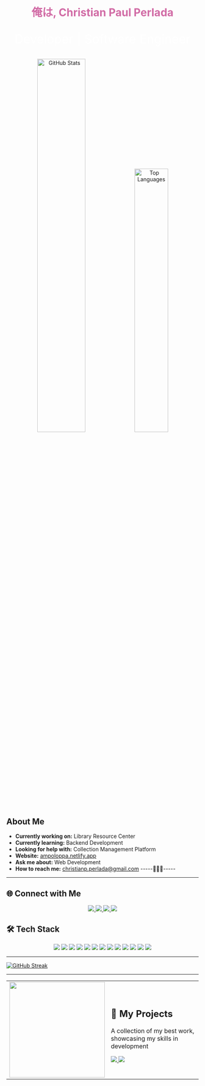 <h1 align="center" style="color: #D16BA5;">俺は, Christian Paul Perlada</h1>
<p align="center" style="font-size: 32px; color: #FFFFFF;">
  Developer | Software Engineer
</p>
<p align="center">
  <img src="https://github-readme-stats-sigma-five.vercel.app/api?username=ampolperlada&show_icons=true&theme=radical&cache_seconds=86400" alt="GitHub Stats" width="50%"/>
  <img src="https://github-readme-stats-sigma-five.vercel.app/api/top-langs?username=ampolperlada&show_icons=true&layout=compact&theme=radical" alt="Top Languages" width="42%"/>
</p>

## About Me
- **Currently working on:** Library Resource Center
- **Currently learning:** Backend Development
- **Looking for help with:** Collection Management Platform
- **Website:** [ampoloppa.netlify.app](https://ampoloppa.netlify.app)
- **Ask me about:** Web Development
- **How to reach me:** christianp.perlada@gmail.com
-----🦖🦖🦖-----

---
## 🌐 Connect with Me
<p align="center">
  <a href="https://www.linkedin.com/in/christian-perlada-dev/" target="_blank">
    <img src="https://img.shields.io/badge/LinkedIn-0077B5?style=for-the-badge&logo=linkedin&logoColor=white&labelColor=101010"/>
  </a>
  <a href="https://x.com/ampolopppa" target="_blank">
    <img src="https://img.shields.io/badge/Twitter-1DA1F2?style=for-the-badge&logo=twitter&logoColor=white&labelColor=101010"/>
  </a>
  <a href="https://github.com/ampolperlada" target="_blank">
    <img src="https://img.shields.io/badge/GitHub-100000?style=for-the-badge&logo=github&logoColor=white&labelColor=101010"/>
  </a>
  <a href="https://ampoloppa.netlify.app" target="_blank">
    <img src="https://img.shields.io/badge/Portfolio-7B2CBF?style=for-the-badge&logo=google-chrome&logoColor=white&labelColor=101010"/>
  </a>
</p>

## 🛠️ Tech Stack
<p align="center">
  <!-- Web Development -->
  <img src="https://img.shields.io/badge/HTML5-E34F26?style=flat-square&logo=html5&logoColor=white"/>
  <img src="https://img.shields.io/badge/CSS3-1572B6?style=flat-square&logo=css3&logoColor=white"/>
  <img src="https://img.shields.io/badge/JavaScript-F7DF1E?style=flat-square&logo=javascript&logoColor=black"/>
  <img src="https://img.shields.io/badge/TypeScript-3178C6?style=flat-square&logo=typescript&logoColor=white"/>
  
  <!-- Frameworks -->
  <img src="https://img.shields.io/badge/React-20232A?style=flat-square&logo=react&logoColor=61DAFB"/>
  <img src="https://img.shields.io/badge/Node.js-339933?style=flat-square&logo=nodedotjs&logoColor=white"/>
  <img src="https://img.shields.io/badge/Express-000000?style=flat-square&logo=express&logoColor=white"/>
  
  <!-- Databases -->
  <img src="https://img.shields.io/badge/MongoDB-47A248?style=flat-square&logo=mongodb&logoColor=white"/>
  <img src="https://img.shields.io/badge/MySQL-4479A1?style=flat-square&logo=mysql&logoColor=white"/>
  
  <!-- Other -->
  <img src="https://img.shields.io/badge/Java-007396?style=flat-square&logo=java&logoColor=white"/>
  <img src="https://img.shields.io/badge/Docker-2496ED?style=flat-square&logo=docker&logoColor=white"/>
  <img src="https://img.shields.io/badge/Ethereum-3C3C3D?style=flat-square&logo=ethereum&logoColor=white"/>
  <img src="https://img.shields.io/badge/Web3-F16822?style=flat-square&logo=web3dotjs&logoColor=white"/>
</p>

---
[![GitHub Streak](https://github-readme-streak-stats-six-rho-30.vercel.app?user=ampolperlada&theme=radical)](https://git.io/streak-stats)

---
<table>
  <tr>
    <td>
      <img src="https://i.ibb.co/1fscVPX6/giphy.gif" width="250px">
    </td>
    <td>
      <h2>🚀 My Projects</h2>
      <p>A collection of my best work, showcasing my skills in development</p>
      <a href="https://github.com/ampolperlada/music-genre-api">
        <img src="https://github-readme-stats-sigma-five.vercel.app/api/pin/?username=ampolperlada&repo=music-genre-api&theme=radical">
      </a>
      <a href="https://github.com/ampolperlada/authentication-sys">
        <img src="https://github-readme-stats-sigma-five.vercel.app/api/pin/?username=ampolperlada&repo=authentication-sys&theme=radical">
      </a>
    </td>
  </tr>
</table>
